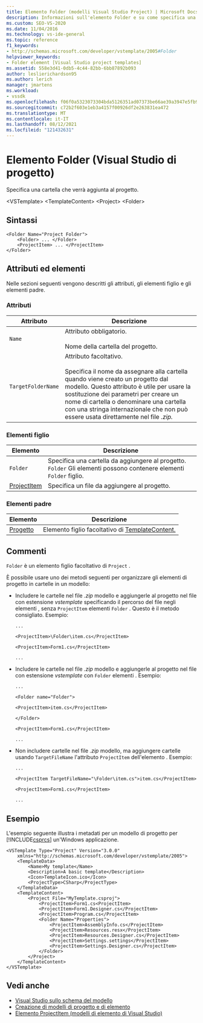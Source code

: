 ```yaml
---
title: Elemento Folder (modelli Visual Studio Project) | Microsoft Docs
description: Informazioni sull'elemento Folder e su come specifica una cartella che verrà aggiunta al progetto.
ms.custom: SEO-VS-2020
ms.date: 11/04/2016
ms.technology: vs-ide-general
ms.topic: reference
f1_keywords:
- http://schemas.microsoft.com/developer/vstemplate/2005#Folder
helpviewer_keywords:
- Folder element [Visual Studio project templates]
ms.assetid: 558e3d41-0db5-4c44-82bb-6bb87892b093
author: leslierichardson95
ms.author: lerich
manager: jmartens
ms.workload:
- vssdk
ms.openlocfilehash: f06f0a5323073304bda5126351ad07373be66ae39a3947e5fb95c553f827b674
ms.sourcegitcommit: c72b2f603e1eb3a4157f00926df2e263831ea472
ms.translationtype: MT
ms.contentlocale: it-IT
ms.lasthandoff: 08/12/2021
ms.locfileid: "121432631"
---
```

# <a name="folder-element-visual-studio-project-templates"></a>Elemento Folder (Visual Studio di progetto)
Specifica una cartella che verrà aggiunta al progetto.

 \<VSTemplate> \<TemplateContent>
 \<Project>
 \<Folder>

## <a name="syntax"></a>Sintassi

```
<Folder Name="Project Folder">
    <Folder> ... </Folder>
    <ProjectItem> ... </ProjectItem>
</Folder>
```

## <a name="attributes-and-elements"></a>Attributi ed elementi
 Nelle sezioni seguenti vengono descritti gli attributi, gli elementi figlio e gli elementi padre.

### <a name="attributes"></a>Attributi

|Attributo|Descrizione|
|---------------|-----------------|
|`Name`|Attributo obbligatorio.<br /><br /> Nome della cartella del progetto.|
|`TargetFolderName`|Attributo facoltativo.<br /><br /> Specifica il nome da assegnare alla cartella quando viene creato un progetto dal modello. Questo attributo è utile per usare la sostituzione dei parametri per creare un nome di cartella o denominare una cartella con una stringa internazionale che non può essere usata direttamente nel file *.zip.*|

### <a name="child-elements"></a>Elementi figlio

|Elemento|Descrizione|
|-------------|-----------------|
|`Folder`|Specifica una cartella da aggiungere al progetto. `Folder` Gli elementi possono contenere elementi `Folder` figlio.|
|[ProjectItem](../extensibility/projectitem-element-visual-studio-item-templates.md)|Specifica un file da aggiungere al progetto.|

### <a name="parent-elements"></a>Elementi padre

|Elemento|Descrizione|
|-------------|-----------------|
|[Progetto](../extensibility/project-element-visual-studio-templates.md)|Elemento figlio facoltativo di [TemplateContent.](../extensibility/templatecontent-element-visual-studio-templates.md)|

## <a name="remarks"></a>Commenti
 `Folder` è un elemento figlio facoltativo di `Project` .

 È possibile usare uno dei metodi seguenti per organizzare gli elementi di progetto in cartelle in un modello:

- Includere le cartelle nel file *.zip* modello e aggiungerle al progetto nel file con estensione *vstemplate* specificando il percorso del file negli elementi , senza `ProjectItem` elementi `Folder` . Questo è il metodo consigliato. Esempio:

     `...`

     `<ProjectItem>\Folder\item.cs</ProjectItem>`

     `<ProjectItem>Form1.cs</ProjectItem>`

     `...`

- Includere le cartelle nel file *.zip* modello e aggiungerle al progetto nel file con estensione *vstemplate* con `Folder` elementi . Esempio:

     `...`

     `<Folder name="Folder">`

     `<ProjectItem>item.cs</ProjectItem>`

     `</Folder>`

     `<ProjectItem>Form1.cs</ProjectItem>`

     `...`

- Non includere cartelle nel file *.zip* modello, ma aggiungere cartelle usando `TargetFileName` l'attributo `ProjectItem` dell'elemento . Esempio:

     `...`

     `<ProjectItem TargetFileName="\Folder\item.cs">item.cs</ProjectItem>`

     `<ProjectItem>Form1.cs</ProjectItem>`

     `...`

## <a name="example"></a>Esempio
 L'esempio seguente illustra i metadati per un modello di progetto per [!INCLUDE[csprcs](../data-tools/includes/csprcs_md.md)] un'Windows applicazione.

```
<VSTemplate Type="Project" Version="3.0.0"
    xmlns="http://schemas.microsoft.com/developer/vstemplate/2005">
    <TemplateData>
        <Name>My template</Name>
        <Description>A basic template</Description>
        <Icon>TemplateIcon.ico</Icon>
        <ProjectType>CSharp</ProjectType>
    </TemplateData>
    <TemplateContent>
        <Project File="MyTemplate.csproj">
            <ProjectItem>Form1.cs<ProjectItem>
            <ProjectItem>Form1.Designer.cs</ProjectItem>
            <ProjectItem>Program.cs</ProjectItem>
            <Folder Name="Properties">
                <ProjectItem>AssemblyInfo.cs</ProjectItem>
                <ProjectItem>Resources.resx</ProjectItem>
                <ProjectItem>Resources.Designer.cs</ProjectItem>
                <ProjectItem>Settings.settings</ProjectItem>
                <ProjectItem>Settings.Designer.cs</ProjectItem>
            </Folder>
        </Project>
    </TemplateContent>
</VSTemplate>
```

## <a name="see-also"></a>Vedi anche
- [Visual Studio sullo schema del modello](../extensibility/visual-studio-template-schema-reference.md)
- [Creazione di modelli di progetto e di elemento](../ide/creating-project-and-item-templates.md)
- [Elemento ProjectItem (modelli di elemento di Visual Studio)](../extensibility/projectitem-element-visual-studio-item-templates.md)
